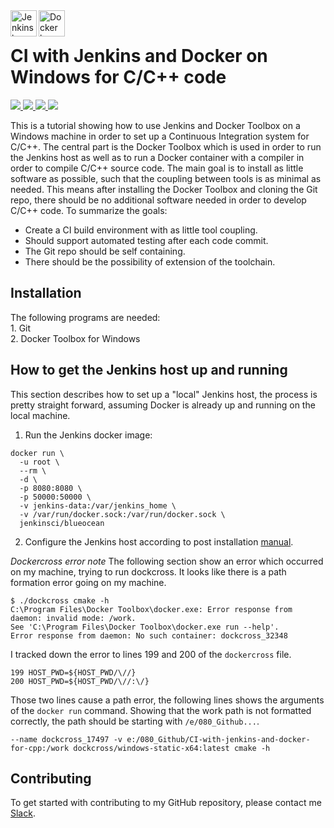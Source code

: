 <img src="https://upload.wikimedia.org/wikipedia/commons/thumb/e/e9/Jenkins_logo.svg/556px-Jenkins_logo.svg.png" alt="Jenkins logo" height="42px" width="42px" align="left">
<img src="https://proxy.duckduckgo.com/iu/?u=https%3A%2F%2Fd3nmt5vlzunoa1.cloudfront.net%2Fphpstorm%2Ffiles%2F2015%2F10%2Flarge_v-trans.png&f=1" alt="Docker logo" height="42px" width="42px" align="left"><br>

<h1>CI with Jenkins and Docker on Windows for C/C++ code</h1>
<div>
    <a href="https://github.com/NaPiZip/CI-with-jenkins-and-docker-for-cpp">
        <img src="https://img.shields.io/badge/Document%20Version-0.0.1-brightgreen"/>
    </a>
    <a href="https://www.microsoft.com">
        <img src="https://img.shields.io/badge/Windows%2010%20x64-10.0.17134%20Build%2017134-blue.svg"/>
    </a>
    <a href="https://jenkins.io/">
        <img src="https://img.shields.io/badge/Jenkins%20Version-2.176.2-blue"/>
    </a>
    <a href="https://docs.docker.com/toolbox/toolbox_install_windows/">
        <img src="https://img.shields.io/badge/Docker%20Toolbox-17.05.0--ce%20Build%2089658be-blue.svg"/>
    </a>

</div>

This is a tutorial showing how to use Jenkins and Docker Toolbox on a Windows machine in order to set up a Continuous Integration system for C/C++. The central part is the Docker Toolbox which is used in order to run the Jenkins host as well as to run a Docker container with a compiler in order to compile C/C++ source code. The main goal is to install as little software as possible, such that the coupling between tools is as minimal as needed. This means after installing the Docker Toolbox and cloning the Git repo, there should be no additional software needed in order to develop C/C++ code. To summarize the goals:
- Create a CI build environment with as little tool coupling.
- Should support automated testing after each code commit.
- The Git repo should be self containing.
-  There should be the possibility of extension of the toolchain.

<h2>Installation</h2>
The following programs are needed:<br>
1. Git<br>
2. Docker Toolbox for Windows

## How to get the Jenkins host up and running
This section describes how to set up a "local" Jenkins host, the process is pretty straight forward, assuming Docker is already up and running on the local machine.

1. Run the Jenkins docker image:
```
docker run \
  -u root \
  --rm \
  -d \
  -p 8080:8080 \
  -p 50000:50000 \
  -v jenkins-data:/var/jenkins_home \
  -v /var/run/docker.sock:/var/run/docker.sock \
  jenkinsci/blueocean
```
2. Configure the Jenkins host according to post installation [manual](https://jenkins.io/doc/book/installing#setup-wizard).

<i>Dockercross error note</i>
The following section show an error which occurred on my machine, trying to run dockcross. It looks like there is a path formation error going on my machine.

```
$ ./dockcross cmake -h
C:\Program Files\Docker Toolbox\docker.exe: Error response from daemon: invalid mode: /work.
See 'C:\Program Files\Docker Toolbox\docker.exe run --help'.
Error response from daemon: No such container: dockcross_32348
```
I tracked down the error to lines 199 and 200 of the `dockercross` file.

```
199 HOST_PWD=${HOST_PWD/\//}
200 HOST_PWD=${HOST_PWD/\//:\/}
```
Those two lines cause a path error, the following lines shows the arguments of the `docker run` command. Showing that the work path is not formatted correctly, the path should be starting with `/e/080_Github...`.

```
--name dockcross_17497 -v e:/080_Github/CI-with-jenkins-and-docker-for-cpp:/work dockcross/windows-static-x64:latest cmake -h
```

## Contributing
To get started with contributing to my GitHub repository, please contact me [Slack](https://join.slack.com/t/napi-friends/shared_invite/enQtNDg3OTg5NDc1NzUxLWU1MWNhNmY3ZTVmY2FkMDM1ODg1MWNlMDIyYTk1OTg4OThhYzgyNDc3ZmE5NzM1ZTM2ZDQwZGI0ZjU2M2JlNDU).
